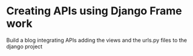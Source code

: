 # Creating APIs using Django Frame work
Build a blog integrating APIs adding the views and the urls.py files to the django project

